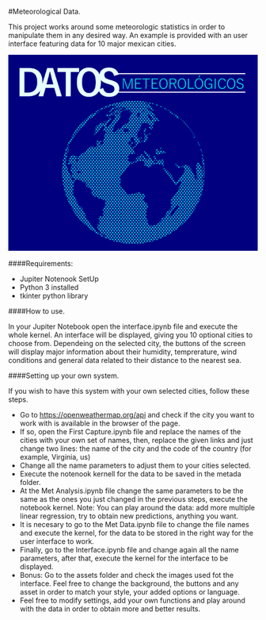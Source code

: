 #Meteorological Data.

This project works around some meteorologic statistics in order to manipulate them in any desired way. An example is provided with an user interface featuring data for 10 major mexican cities. 

![Cover](/Assets/Background.png)

####Requirements:
- Jupiter Notenook SetUp
- Python 3 installed
- tkinter python library

####How to use.

In your Jupiter Notebook open the interface.ipynb file and execute the whole kernel. An interface will be displayed, giving you 10 optional cities to choose from. Dependeing on the selected city, the buttons of the screen will display major information about their humidity, temprerature, wind conditions and general data related to their distance to the nearest sea.

####Setting up your own system.

If you wish to have this system with your own selected cities, follow these steps.

- Go to https://openweathermap.org/api and check if the city you want to work with is available in the browser of the page.
- If so, open the First Capture.ipynb file and replace the names of the cities with your own set of names, then, replace the given links and just change two lines: the name of the city and the code of the country (for example, Virginia, us)
- Change all the name parameters to adjust them to your cities selected.
- Execute the notenook kernell for the data to be saved in the metada folder.
- At the Met Analysis.ipynb file change the same parameters to be the same as the ones you just changed in the previous steps, execute the notebook kernel. Note: You can play around the data: add more multiple linear regression, try to obtain new predictions, anything you want.
- It is necesary to go to the Met Data.ipynb file to change the file names and execute the kernel, for the data to be stored in the right way for the user interface to work.
- Finally, go to the Interface.ipynb file and change again all the name parameters, after that, execute the kernel for the interface to be displayed.
- Bonus: Go to the assets folder and check the images used fot the interface. Feel free to change the background, the buttons and any asset in order to match your style, your added options or language.
- Feel free to modify settings, add your own functions and play around with the data in order to obtain more and better results.
